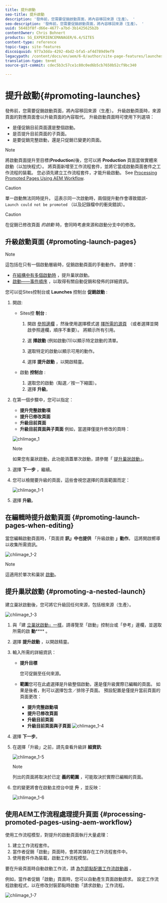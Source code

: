```yaml
---
title: 提升啟動
seo-title: 提升啟動
description: '發佈前，您需要促銷啟動頁面，將內容移回來源（生產）。 '
seo-description: '發佈前，您需要促銷啟動頁面，將內容移回來源（生產）。 '
uuid: 56483f8f-d66e-4677-a7bd-3b1425625b2b
contentOwner: Chris Bohnert
products: SG_EXPERIENCEMANAGER/6.4/SITES
content-type: reference
topic-tags: site-features
discoiquuid: 977a3dda-4292-4bd2-bfa5-af4d789d9ef9
legacypath: /content/docs/en/aem/6-0/author/site-page-features/launches
translation-type: tm+mt
source-git-commit: cdec5b3c57ce1c80c0ed6b5cb7650b52cf9bc340

---
```



# 提升啟動{#promoting-launches}

發佈前，您需要促銷啟動頁面，將內容移回來源（生產）。 升級啟動頁面時，來源頁面的對應頁面會以升級頁面的內容取代。 升級啟動頁面時可使用下列選項：

* 是僅促銷目前頁面還是整個啟動。
* 是否提升目前頁面的子頁面。
* 是要促銷完整啟動，還是只促銷已變更的頁面。

>[!NOTE]
>
>將啟動頁面提升至目標(**Production**)後，您可以將 **Production** 頁面當做實體來啟動（以加快程式）。 將頁面新增至工作流程套件，並將它當成啟動頁面套件之工作流程的裝載。 您必須先建立工作流程套件，才能升級啟動。 See [Processing Promoted Pages Using AEM Workflow](#processing-promoted-pages-using-aem-workflow).

>[!CAUTION]
>
>單一啟動無法同時提升。 這表示同一次啟動時，兩個提升動作會導致錯誤- `Launch could not be promoted` （以及記錄檔中的衝突錯誤）。

>[!CAUTION]
>
>在促銷已修改頁面 *的啟動* 時，會同時考慮來源和啟動分支中的修改。

## 升級啟動頁面 {#promoting-launch-pages}

>[!NOTE]
>
>這包括在只有一個啟動層級時，促銷啟動頁面的手動動作。 請參閱：
>
>* [在結構中有多個啟動時](#promoting-a-nested-launch) ，提升巢狀啟動。
>* [啟動——事件順序](/help/sites-authoring/launches.md#launches-the-order-of-events) ，以取得有關自動促銷和發佈的詳細資訊。
>



您可以從Sites控制台或 **Launches** 控制台 **促銷啟動** :

1. 開啟:

   * Sites控 **制台** :

      1. 開啟 [參照邊欄](/help/sites-authoring/author-environment-tools.md#references) ，然後使用選擇模式選 [擇所需的源頁](/help/sites-authoring/basic-handling.md) （或者選擇並開啟參照邊欄，順序不重要）。 將顯示所有引用。

      1. 選 **擇啟動** (例如啟動(1))以顯示特定啟動的清單。
      1. 選取特定的啟動以顯示可用的動作。
      1. 選擇 **提升啟動** ，以開啟精靈。
   * 啟動 **控制台** :

      1. 選取您的啟動（點選／按一下縮圖）。
      1. 選擇 **升級**。


1. 在第一個步驟中，您可以指定：

   * **提升完整啟動項**
   * **提升已修改頁面**
   * **升級目前頁面**
   * **升級目前頁面與子頁面**
   例如，當選擇僅提升修改的頁時：

   ![chlimage_1](assets/chlimage_1.png)

   >[!NOTE]
   >
   >如果您有巢狀啟動，此功能涵蓋單次啟動，請參閱「 [提升巢狀啟動」](#promoting-a-nested-launch)。

1. 選擇 **下一步** ，繼續。
1. 您可以檢閱要升級的頁面，這些會視您選擇的頁面範圍而定：

   ![chlimage_1-1](assets/chlimage_1-1.png)

1. 選擇 **升級**。

## 在編輯時提升啟動頁面 {#promoting-launch-pages-when-editing}

當您編輯啟動頁面時，「頁面資 **訊」中也提供** 「升級啟動 **」動作**。 這將開啟嚮導以收集所需資訊。

![chlimage_1-2](assets/chlimage_1-2.png)

>[!NOTE]
>
>這適用於單次和巢狀 [啟動](#promoting-a-nested-launch)。

## 提升巢狀啟動 {#promoting-a-nested-launch}

建立巢狀啟動後，您可將它升級回任何來源，包括根來源（生產）。

![chlimage_1-3](assets/chlimage_1-3.png)

1. 與「建 [立巢狀啟動」一樣](/help/sites-authoring/launches-creating.md#creating-a-nested-launch)，請導覽至「啟動」控制台或「參考」邊欄，並選取所需的啟 **動****** 。
1. 選擇 **提升啟動** ，以開啟精靈。

1. 輸入所需的詳細資訊：

   * **提升目標**

      您可促銷至任何來源。

   * **範圍**&#x200B;您可在此處選擇是升級整個啟動，還是僅升級實際已編輯的頁面。 如果是後者，則可以選擇包含／排除子頁面。 預設配置是僅提升當前頁面的頁面更改：

      * **提升完整啟動項**
      * **提升已修改頁面**
      * **升級目前頁面**
      * **升級目前頁面與子頁面**
   ![chlimage_1-4](assets/chlimage_1-4.png)

1. 選擇 **下一步**。
1. 在選擇「升級」之前，請先查看升級詳 **細資訊**:

   ![chlimage_1-5](assets/chlimage_1-5.png)

   >[!NOTE]
   >
   >列出的頁面將取決於已定 **義的範圍** ，可能取決於實際已編輯的頁面。

1. 您的變更將會在啟動主控台中提 **升** ，並反映：

   ![chlimage_1-6](assets/chlimage_1-6.png)

## 使用AEM工作流程處理提升頁面 {#processing-promoted-pages-using-aem-workflow}

使用工作流程模型，對提升的啟動頁面執行大量處理：

1. 建立工作流程套件。
1. 當作者促銷「啟動」頁面時，會將其儲存在工作流程套件中。
1. 使用套件作為裝載，啟動工作流程模型。

要在升級頁面時自動啟動工作流，請 [為包節點配置工作流啟動器](/help/sites-administering/workflows-starting.md#workflows-launchers) 。

例如，當作者促銷「啟動」頁面時，您可以自動產生頁面啟動請求。 設定工作流程啟動程式，以在修改封裝節點時啟動「請求啟動」工作流程。

![chlimage_1-7](assets/chlimage_1-7.png)


